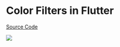 # Color Filters in Flutter

[Source Code](../source/color-filters-in-flutter.dart)

![](../images/color-filters-in-flutter.jpg)

